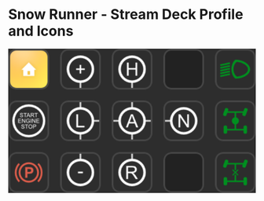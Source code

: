 # Snow Runner - Stream Deck Profile and Icons

![preview image](preview.png?raw=true "preview image")
